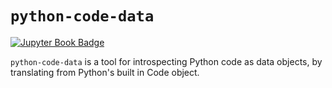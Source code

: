 # `python-code-data`

[![Jupyter Book Badge](https://jupyterbook.org/badge.svg)](https://python-code-data.readthedocs.io/en/latest/)


`python-code-data` is a tool for introspecting Python code as data objects, by translating from Python's built in Code object.

